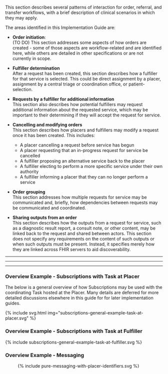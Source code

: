 This section describes several patterns of interaction for order, referral, and transfer workflows, with a brief description of clinical scenarios in which they may apply.

The areas identified in this Implementation Guide are:

* **Order initiation**:  
(TO DO) This section addresses some aspects of how orders are created - some of those aspects are workflow-related and are identified here, while others are detailed in other specifications or are not currently in scope.

* **Fulfiller determination**  
After a request has been created, this section describes how a fulfiller for that service is selected. This could be direct assignment by a placer, assignment by a central triage or coordination office, or patient-selection.

* **Requests by a fulfiller for additional information**  
This section also describes how potential fulfillers may request additional information about the requested service, which may be important to their determining if they will accept the request for service. 

* **Cancelling and modifying orders**  
This section describes how placers and fulfillers may modify a request once it has been created. This includes:
    * A placer cancelling a request before service has begun
    * A placer requesting that an in-progress request for service be cancelled
    * A fulfiller proposing an alternative service back to the placer
    * A fulfiller electing to perform a more specific service under their own authority
    * A fulfiller informing a placer that they can no longer perform a service

* **Order grouping**  
This section addresses how multiple requests for service may be communicated and, briefly, how dependencies between requests may be communicated and coordinated.

* **Sharing outputs from an order**  
This section describes how the outputs from a request for service, such as a diagnostic result report, a consult note, or other content, may be linked back to the request and shared between actors. This section does not specify any requirements on the content of such outputs or when such outputs must be present. Instead, it specifies merely how they are linked across FHIR servers to aid discoverability. 


<hr>
<hr>
<hr>


### Overview Example - Subscriptions with Task at Placer
The below is a general overview of how Subscriptions may be used with the coordinating Task hosted at the Placer. Many details are deferred for more detailed discussions elsewhere in this guide for for later implementation guides. 

<!--
<figure>
  {% include subscriptions-general-example-task-at-placer.svg %} 
</figure>
-->

{% include svg.html img="subscriptions-general-example-task-at-placer.svg" %}

### Overview Example - Subscriptions with Task at Fulfiller

<div>
  {% include subscriptions-general-example-task-at-fulfiller.svg %} 
</div>


### Overview Example - Messaging
<figure>
  {% include pure-messaging-with-placer-identifiers.svg %} 
</figure>

